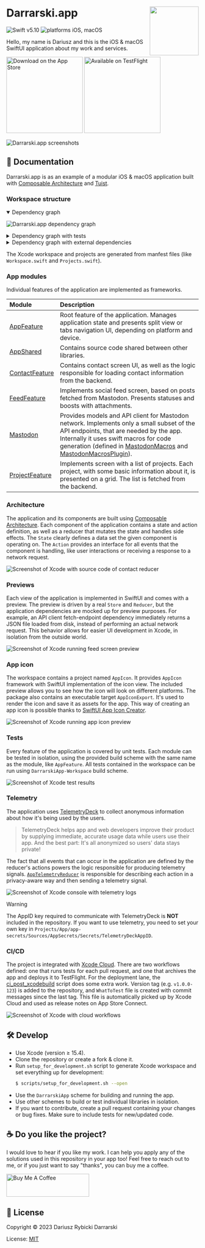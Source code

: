 # <img src="Projects/App/DarrarskiApp/Resources/Assets.xcassets/AppIcon.appiconset/Mac 128pt 2x.png" height="128" align="right"> Darrarski.app

![Swift v5.10](https://img.shields.io/badge/swift-v5.10-orange.svg)
![platforms iOS, macOS](https://img.shields.io/badge/platforms-iOS,_macOS-blue.svg)

Hello, my name is Dariusz and this is the iOS & macOS SwiftUI application about my work and services.

[<img src="web/assets/appstore.png" width="200" alt="Download on the App Store">](https://apps.apple.com/app/darrarski/id6463758169)
[<img src="web/assets/testflight.png" width="200" alt="Available on TestFlight">](https://testflight.apple.com/join/sGoIvYtI) 

<img src="web/assets/darrarski-app-no-icon-1280x640.png" alt="Darrarski.app screenshots">

## 📖 Documentation

Darrarski.app is as an example of a modular iOS & macOS application built with [Composable Architecture](https://github.com/pointfreeco/swift-composable-architecture) and [Tuist](https://tuist.io). 

### Workspace structure

<details open>
<summary>Dependency graph</summary>

![Darrarski.app dependency graph](web/assets/graph.png)

</details>

<details>
<summary>Dependency graph with tests</summary>

![Darrarski.app dependency graph with tests](web/assets/graph-tests.png)

</details>

<details>
<summary>Dependency graph with external dependencies</summary>

![Darrarski.app dependency graph with external dependencies](web/assets/graph-external.png)

</details>

The Xcode workspace and projects are generated from manfest files (like `Workspace.swift` and `Projects.swift`).

### App modules

Individual features of the application are implemented as frameworks.

| Module | Description |
|:--|:--|
| [AppFeature](Projects/App/AppFeature) | Root feature of the application. Manages application state and presents split view or tabs navigation UI, depending on platform and device.
| [AppShared](Projects/App/AppShared) | Contains source code shared between other libraries.
| [ContactFeature](Projects/App/ContactFeature) | Contains contact screen UI, as well as the logic responsible for loading contact information from the backend.
| [FeedFeature](Projects/App/FeedFeature) | Implements social feed screen, based on posts fetched from Mastodon. Presents statuses and boosts with attachments.
| [Mastodon](Projects/App/Mastodon) | Provides models and API client for Mastodon network. Implements only a small subset of the API endpoints, that are needed by the app. Internally it uses swift macros for code generation (defined in [MastodonMacros](Projects/App/MastodonMacros) and [MastodonMacrosPlugin](Projects/App/MastodonMacrosPlugin)).
| [ProjectFeature](Projects/App/ProjectsFeature) | Implements screen with a list of projects. Each project, with some basic information about it, is presented on a grid. The list is fetched from the backend.

### Architecture

The application and its components are built using [Composable Architecture](https://github.com/pointfreeco/swift-composable-architecture). Each component of the application contains a state and action definition, as well as a reducer that mutates the state and handles side effects. The `State` clearly defines a data set the given component is operating on. The `Action` provides an interface for all events that the component is handling, like user interactions or receiving a response to a network request.

![Screenshot of Xcode with source code of contact reducer](web/assets/xcode-contact-reducer.png)

### Previews

Each view of the application is implemented in SwiftUI and comes with a preview. The preview is driven by a real `Store` and `Reducer`, but the application dependencies are mocked up for preview purposes. For example, an API client fetch-endpoint dependency immediately returns a JSON file loaded from disk, instead of performing an actual network request. This behavior allows for easier UI development in Xcode, in isolation from the outside world.

![Screenshot of Xcode running feed screen preview](web/assets/xcode-preview-feed.png)

### App icon

The workspace contains a project named `AppIcon`. It provides `AppIcon` framework with SwiftUI implementation of the icon view. The included preview allows you to see how the icon will look on different platforms. The package also contains an executable target `AppIconExport`. It's used to render the icon and save it as assets for the app. This way of creating an app icon is possible thanks to [SwiftUI App Icon Creator](https://github.com/darrarski/swiftui-app-icon-creator).

![Screenshot of Xcode running app icon preview](web/assets/xcode-preview-app-icon.png)

### Tests

Every feature of the application is covered by unit tests. Each module can be tested in isolation, using the provided build scheme with the same name as the module, like `AppFeature`. All tests contained in the workspace can be run using `DarrarskiApp-Workspace` build scheme.

![Screenshot of Xcode test results](web/assets/xcode-test-results.png)

### Telemetry

The application uses [TelemetryDeck](https://telemetrydeck.com/) to collect anonymous information about how it's being used by the users.

> TelemetryDeck helps app and web developers improve their product by supplying immediate, accurate usage data while users use their app. And the best part: It's all anonymized so users' data stays private!

The fact that all events that can occur in the application are defined by the reducer's actions powers the logic responsible for producing telemetry signals. [`AppTelemetryReducer`](Projects/App/AppFeature/Sources/AppTelemetryReducer.swift) is responsible for describing each action in a privacy-aware way and then sending a telemetry signal.

![Screenshot of Xcode console with telemetry logs](web/assets/xcode-telemetry-logs.png)

> [!WARNING]  
> The AppID key required to communicate with TelemetryDeck is **NOT** included in the repository. If you want to use telemetry, you need to set your own key in `Projects/App/app-secrets/Sources/AppSecrets/Secrets/TelemetryDeckAppID`.

### CI/CD

The project is integrated with [Xcode Cloud](https://developer.apple.com/xcode-cloud/). There are two workflows defined: one that runs tests for each pull request, and one that archives the app and deploys it to TestFlight. For the deployment lane, the [ci_post_xcodebuild](ci_scripts/ci_post_xcodebuild.sh) script does some extra work. Version tag (e.g. `v1.0.0-123`) is added to the repository, and `WhatToTest` file is created with commit messages since the last tag. This file is automatically picked up by Xcode Cloud and used as release notes on App Store Connect.

![Screenshot of Xcode with cloud workflows](web/assets/xcode-cloud-deploy.png)

## 🛠 Develop

- Use Xcode (version ≥ 15.4).
- Clone the repository or create a fork & clone it.
- Run `setup_for_development.sh` script to generate Xcode workspace and set everything up for development:
    ```sh
    $ scripts/setup_for_development.sh --open
    ```
- Use the `DarrarskiApp` scheme for building and running the app.
- Use other schemes to build or test individual libraries in isolation.
- If you want to contribute, create a pull request containing your changes or bug fixes. Make sure to include tests for new/updated code.

## ☕️ Do you like the project?

I would love to hear if you like my work. I can help you apply any of the solutions used in this repository in your app too! Feel free to reach out to me, or if you just want to say "thanks", you can buy me a coffee.

<a href="https://www.buymeacoffee.com/darrarski" target="_blank"><img src="https://cdn.buymeacoffee.com/buttons/v2/default-yellow.png" alt="Buy Me A Coffee" height="60" width="217" style="height: 60px !important;width: 217px !important;" ></a>

## 📄 License

Copyright © 2023 Dariusz Rybicki Darrarski

License: [MIT](LICENSE)
